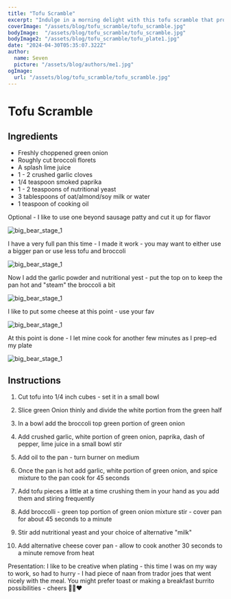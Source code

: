 ```yaml
---
title: "Tofu Scramble"
excerpt: "Indulge in a morning delight with this tofu scramble that promises a crumbly texture and firm bite. Each forkful is a flavorful journey, tantalizing your taste buds and offering a satisfying start to your day. It’s more than just a meal; it’s a culinary adventure designed to awaken your senses and fill you up with goodness. Enjoy the bold flavors and hearty satisfaction that come with every bite of this scrumptious breakfast creation. 🌞🍴"
coverImage: "/assets/blog/tofu_scramble/tofu_scramble.jpg"
bodyImage:  "/assets/blog/tofu_scramble/tofu_scramble.jpg"
bodyImage2: "/assets/blog/tofu_scramble/tofu_plate1.jpg"
date: "2024-04-30T05:35:07.322Z"
author:
  name: Seven
  picture: "/assets/blog/authors/me1.jpg"
ogImage:
  url: "/assets/blog/tofu_scramble/tofu_scramble.jpg"
---
```


# Tofu Scramble

## Ingredients

- Freshly choppened green onion
- Roughly cut broccoli florets
- A splash lime juice
- 1 - 2 crushed garlic cloves
- 1/4 teaspoon smoked paprika
- 1 - 2 teaspoons of nutritional yeast 
- 3 tablespoons of oat/almond/soy milk or water 
- 1 teaspoon of cooking oil

Optional - I like to use one beyond sausage patty and cut it up for flavor

![big_bear_stage_1](/assets/blog/tofu_scramble/tofu_pan_0.jpg)

I have a very full pan this time - I made it work - you may want to either use a bigger pan or use less tofu and broccoli

![big_bear_stage_1](/assets/blog/tofu_scramble/tofu_pan_1.jpg)

Now I add the garlic powder and nutritional yest - put the top on to keep the pan hot and "steam" the broccoli a bit

![big_bear_stage_1](/assets/blog/tofu_scramble/tofu_pan2.jpg)

I like to put some cheese at this point - use your fav

![big_bear_stage_1](/assets/blog/tofu_scramble/tofu_pan3.jpg)

At this point is done - I let mine cook for another few minutes as I prep-ed my plate

![big_bear_stage_1](/assets/blog/tofu_scramble/tofu_pan4.jpg)



## Instructions

1. Cut tofu into 1/4 inch cubes - set it in a small bowl 

2. Slice green Onion thinly and divide the white portion from the green half 

3. In a bowl add the broccoli top green portion of green onion

4. Add crushed garlic, white portion of green onion, paprika, dash of pepper, lime juice in a small bowl stir



5. Add oil to the pan - turn burner on medium

6. Once the pan is hot add garlic, white portion of green onion, and spice mixture to the pan cook for 45 seconds

7. Add tofu pieces a little at a time crushing them in your hand as you add them and stiring frequently

8. Add broccolli - green top portion of green onion mixture stir - cover pan for about 45 seconds to a minute

9. Stir add nutritional yeast and your choice of alternative "milk"

10. Add alternative cheese cover pan - allow to cook another 30 seconds to a minute remove from heat

Presentation: I like to be creative when plating - this time I was on my way to work, so had to hurry - I had piece of naan from trador joes that went nicely with the meal. You might prefer toast or making a breakfast burrito possibilities - cheers 🥂😁❤️